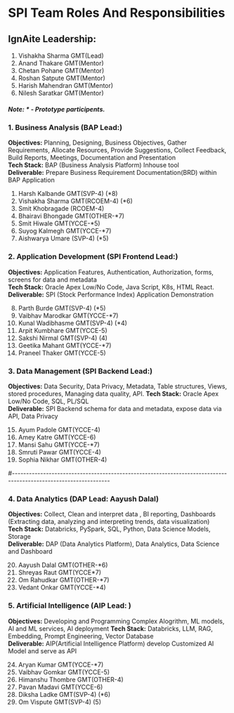 # SPI Team Roles And Responsibilities
## IgnAite Leadership: 
1. Vishakha Sharma GMT(Lead)
2. Anand Thakare GMT(Mentor)
3. Chetan Pohane GMT(Mentor)
4. Roshan Satpute GMT(Mentor)
5. Harish Mahendran GMT(Mentor)
6. Nilesh Saratkar GMT(Mentor)

##### Note: * - Prototype participents.

### 1. Business Analysis (BAP Lead:)
**Objectives:** Planning, Designing, Business Objectives, Gather Requirements, Allocate Resources, Provide Suggestions, Collect Feedback, Build Reports, Meetings, Documentation and Presentation <br>
**Tech Stack:** BAP (Business Analysis Platform) Inhouse tool <br>
**Deliverable:** Prepare Business Requirement Documentation(BRD) within BAP Application<br>

1. Harsh Kalbande GMT(SVP-4) (*8)
2. Vishakha Sharma GMT(RCOEM-4) (*6)
3. Smit Khobragade (RCOEM-4)
4. Bhairavi Bhongade GMT(OTHER-*7)
5. Smit Hiwale GMT(YCCE-*5)
6. Suyog Kalmegh GMT(YCCE-*7)
7. Aishwarya Umare (SVP-4) (*5)

### 2. Application Development (SPI Frontend Lead:)
**Objectives:** Application Features, Authentication, Authorization, forms, screens for data and metadata<br>
**Tech Stack:** Oracle Apex Low/No Code, Java Script, K8s, HTML React.<br>
**Deliverable:** SPI (Stock Performance Index) Application Demonstration<br>

8. Parth Burde GMT(SVP-4) (*5)
9. Vaibhav Marodkar GMT(YCCE-*7)
10. Kunal Wadibhasme GMT(SVP-4) (*4)
11. Arpit Kumbhare GMT(YCCE-5)
12. Sakshi Nirmal GMT(SVP-4) (4)
13. Geetika Mahant GMT(YCCE-*7)
14. Praneel Thaker GMT(YCCE-5)

### 3. Data Management (SPI Backend Lead:)
**Objectives:** Data Security, Data Privacy, Metadata, Table structures, Views, stored procedures, Managing data quality, API.
**Tech Stack:** Oracle Apex Low/No Code, SQL, PL/SQL<br>
**Deliverable:** SPI Backend schema for data and metadata, expose data via API, Data Privacy<br>

15. Ayum Padole GMT(YCCE-4)
16. Amey Katre GMT(YCCE-6)
17. Mansi Sahu GMT(YCCE-*7)
18. Smruti Pawar GMT(YCCE-4)
19. Sophia Nikhar GMT(OTHER-4)

#----------------------------------------------------------------------------------------------------------------

### 4. Data Analytics (DAP Lead: Aayush Dalal)
**Objectives:** Collect, Clean and interpret data , BI reporting, Dashboards (Extracting data, analyzing and interpreting trends, data visualization)<br>
**Tech Stack:** Databricks, PySpark, SQL, Python, Data Science Models, Storage<br>
**Deliverable:** DAP (Data Analytics Platform), Data Analytics, Data Science and Dashboard<br>

20. Aayush Dalal GMT(OTHER-*6)
21. Shreyas Raut GMT(YCCE*7)
22. Om Rahudkar GMT(OTHER-*7)
23. Vedant Onkar GMT(YCCE-*4)
  
### 5. Artificial Intelligence (AIP Lead: )
**Objectives:** Developing and Programming Complex Alogrithm, ML models, AI and ML services, AI deployment 
**Tech Stack:** Databricks, LLM, RAG, Embedding, Prompt Engineering, Vector Database<br>
**Deliverable:** AIP(Artificial Intelligence Platform) develop Customized AI Model and serve as API<br>

24. Aryan Kumar GMT(YCCE-*7)
25. Vaibhav Gomkar GMT(YCCE-5)
26. Himanshu Thombre GMT(OTHER-4)
27. Pavan Madavi GMT(YCCE-6)
28. Diksha Ladke GMT(SVP-4) (*6)
29. Om Vispute GMT(SVP-4) (5)

